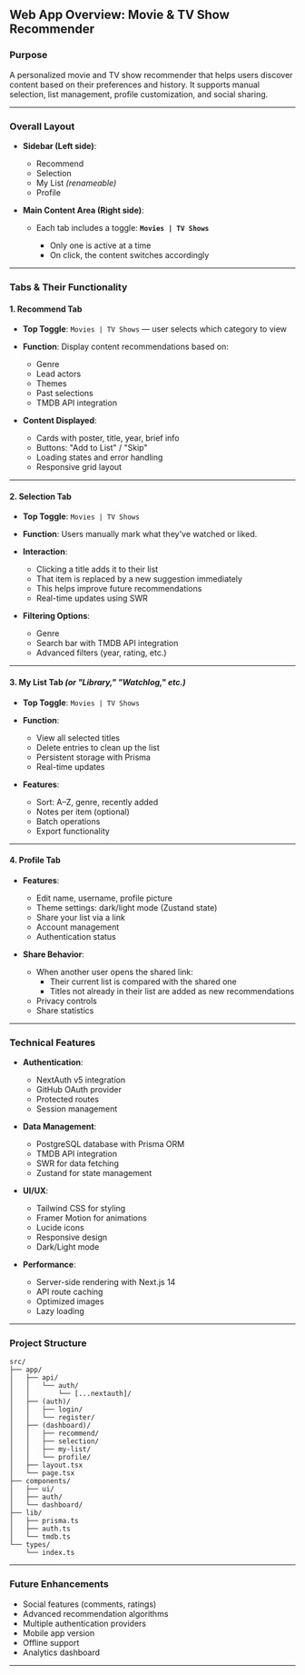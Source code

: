 ## **Web App Overview: Movie & TV Show Recommender**

### **Purpose**

A personalized movie and TV show recommender that helps users discover content based on their preferences and history. It supports manual selection, list management, profile customization, and social sharing.

---

### **Overall Layout**

- **Sidebar (Left side)**:

  - Recommend
  - Selection
  - My List _(renameable)_
  - Profile

- **Main Content Area (Right side)**:

  - Each tab includes a toggle:
    **`Movies | TV Shows`**

    - Only one is active at a time
    - On click, the content switches accordingly

---

### **Tabs & Their Functionality**

#### **1. Recommend Tab**

- **Top Toggle**:
  `Movies | TV Shows` — user selects which category to view

- **Function**:
  Display content recommendations based on:

  - Genre
  - Lead actors
  - Themes
  - Past selections
  - TMDB API integration

- **Content Displayed**:

  - Cards with poster, title, year, brief info
  - Buttons: "Add to List" / "Skip"
  - Loading states and error handling
  - Responsive grid layout

---

#### **2. Selection Tab**

- **Top Toggle**:
  `Movies | TV Shows`

- **Function**:
  Users manually mark what they've watched or liked.

- **Interaction**:

  - Clicking a title adds it to their list
  - That item is replaced by a new suggestion immediately
  - This helps improve future recommendations
  - Real-time updates using SWR

- **Filtering Options**:

  - Genre
  - Search bar with TMDB API integration
  - Advanced filters (year, rating, etc.)

---

#### **3. My List Tab** _(or "Library," "Watchlog," etc.)_

- **Top Toggle**:
  `Movies | TV Shows`

- **Function**:

  - View all selected titles
  - Delete entries to clean up the list
  - Persistent storage with Prisma
  - Real-time updates

- **Features**:

  - Sort: A–Z, genre, recently added
  - Notes per item (optional)
  - Batch operations
  - Export functionality

---

#### **4. Profile Tab**

- **Features**:

  - Edit name, username, profile picture
  - Theme settings: dark/light mode (Zustand state)
  - Share your list via a link
  - Account management
  - Authentication status

- **Share Behavior**:

  - When another user opens the shared link:
    - Their current list is compared with the shared one
    - Titles not already in their list are added as new recommendations
  - Privacy controls
  - Share statistics

---

### **Technical Features**

- **Authentication**:

  - NextAuth v5 integration
  - GitHub OAuth provider
  - Protected routes
  - Session management

- **Data Management**:

  - PostgreSQL database with Prisma ORM
  - TMDB API integration
  - SWR for data fetching
  - Zustand for state management

- **UI/UX**:

  - Tailwind CSS for styling
  - Framer Motion for animations
  - Lucide icons
  - Responsive design
  - Dark/Light mode

- **Performance**:
  - Server-side rendering with Next.js 14
  - API route caching
  - Optimized images
  - Lazy loading

---

### **Project Structure**

```
src/
├── app/
│   ├── api/
│   │   └── auth/
│   │       └── [...nextauth]/
│   ├── (auth)/
│   │   ├── login/
│   │   └── register/
│   ├── (dashboard)/
│   │   ├── recommend/
│   │   ├── selection/
│   │   ├── my-list/
│   │   └── profile/
│   ├── layout.tsx
│   └── page.tsx
├── components/
│   ├── ui/
│   ├── auth/
│   └── dashboard/
├── lib/
│   ├── prisma.ts
│   ├── auth.ts
│   └── tmdb.ts
└── types/
    └── index.ts
```

---

### **Future Enhancements**

- Social features (comments, ratings)
- Advanced recommendation algorithms
- Multiple authentication providers
- Mobile app version
- Offline support
- Analytics dashboard

---

